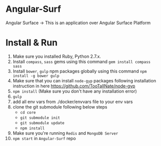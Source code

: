# Angular-Surf
Angular Surface -> This is an application over Angular Surface Platform

# Install & Run
  1. Make sure you installed Ruby, Python 2.7.x.
  2. Install `compass`, `sass` gems using this command `gem install compass sass`
  3. Install `bower`, `gulp` npm packages globally using this command `npm install -g bower gulp`
  4. Make sure that you can install `node-gyp` packages following installation instruction in here https://github.com/TooTallNate/node-gyp
  5. `npm install`  (Make sure you don't have any installation error)
  6. `gulp`
  7. add all env vars from ./docker/envvars file to your env vars
  8. clone the git submodule following below steps
     * `cd core`
     * `git submodule init`
     * `git submodule update`
     * `npm install`
  8. Make sure you're running `Redis` and `MongoDB Server`
  9. `npm start` in `Angular-Surf` repo
